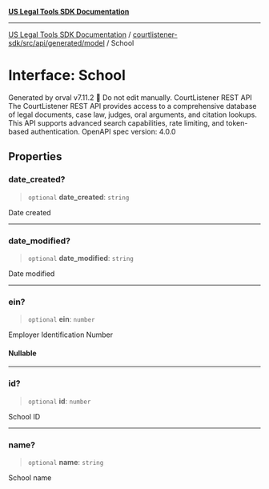 [**US Legal Tools SDK Documentation**](../../../../../../README.md)

***

[US Legal Tools SDK Documentation](../../../../../../README.md) / [courtlistener-sdk/src/api/generated/model](../README.md) / School

# Interface: School

Generated by orval v7.11.2 🍺
Do not edit manually.
CourtListener REST API
The CourtListener REST API provides access to a comprehensive database of legal documents, case law, judges, oral arguments, and citation lookups. This API supports advanced search capabilities, rate limiting, and token-based authentication.
OpenAPI spec version: 4.0.0

## Properties

### date\_created?

> `optional` **date\_created**: `string`

Date created

***

### date\_modified?

> `optional` **date\_modified**: `string`

Date modified

***

### ein?

> `optional` **ein**: `number`

Employer Identification Number

#### Nullable

***

### id?

> `optional` **id**: `number`

School ID

***

### name?

> `optional` **name**: `string`

School name
